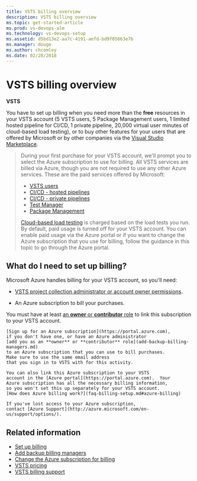 ```yaml
---
title: VSTS billing overview 
description: VSTS billing overview
ms.topic: get-started-article
ms.prod: vs-devops-alm
ms.technology: vs-devops-setup
ms.assetid: d5bd13e2-aa7c-4191-aefd-bd9f05663e7b
ms.manager: douge
ms.author: chcomley
ms.date: 02/28/2018
---
```

[//]: # (monikerRange: '>= tfs-2015')

# VSTS billing overview

**VSTS**

You have to set up billing when you need more than the **free** resources in your VSTS account (5 VSTS users, 5 Package Management users, 1 limited hosted pipeline for CI/CD, 1 private pipeline, 
20,000 virtual user minutes of cloud-based load testing), or to buy other features for your users that are offered by Microsoft or by other companies via the [Visual Studio Marketplace](https://marketplace.visualstudio.com/).

> During your first purchase for your VSTS account, we'll prompt you to select the Azure subscription to use for billing. All VSTS services are billed via Azure,
> though you are not required to use any other Azure services. These are the paid services offered by Microsoft:
>
> * [VSTS users](https://marketplace.visualstudio.com/items?itemName=ms.vss-vstsuser)
> * [CI/CD - hosted pipelines](https://marketplace.visualstudio.com/items?itemName=ms.build-release-hosted-pipelines)
> * [CI/CD - private pipelines](https://marketplace.visualstudio.com/items?itemName=ms.build-release-private-pipelines)
> * [Test Manager](https://marketplace.visualstudio.com/items?itemName=ms.vss-testmanager-web)
> * [Package Management](https://marketplace.visualstudio.com/items?itemName=ms.feed)
>
> [Cloud-based load testing](buy-load-testing-vs.md) is charged based on the load tests you run. By default, paid usage is turned off for your VSTS account. You can enable paid usage via the Azure portal
> or if you want to change the Azure subscription that you use for billing,
> follow the guidance in this topic to go through the Azure portal.

## What do I need to set up billing?

Microsoft Azure handles billing for your VSTS account,
so you'll need:

* [VSTS project collection administrator or account owner permissions](../accounts/faq-add-delete-users.md#find-owner).

<a name="EligibleAzureSubscription"></a>

* An Azure subscription to bill your purchases.

You must have at least [an **owner** or **contributor** role](add-backup-billing-managers.md)
to link this subscription to your VSTS account.

    [Sign up for an Azure subscription](https://portal.azure.com),
    if you don't have one, or have an Azure administrator
    [add you as an **owner** or **contributor** role](add-backup-billing-managers.md)
    to an Azure subscription that you can use to bill purchases.
    Make sure to use the same email address
    that you sign in to VSTS with for this activity.

    You can also link this Azure subscription to your VSTS
    account in the [Azure portal](https://portal.azure.com).  Your
    Azure subscription has all the necessary billing information,
    so you won't set this up separately for your VSTS account.
    [How does Azure billing work?](faq-billing-setup.md#azure-billing)

    If you've lost access to your Azure subscription,
    contact [Azure Support](http://azure.microsoft.com/en-us/support/options/).

## Related information

* [Set up billing](set-up-billing-for-your-account-vs.md)
* [Add backup billing managers](add-backup-billing-managers.md)
* [Change the Azure subscription for billing](change-azure-subscription.md)
* [VSTS pricing](https://azure.microsoft.com/pricing/details/visual-studio-team-services/)
* [VSTS billing support](https://www.visualstudio.com/team-services/support/)